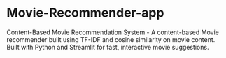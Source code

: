 # Movie-Recommender-app
Content-Based Movie Recommendation System - A content-based Movie recommender built using TF-IDF and cosine similarity on movie content. Built with Python and Streamlit for fast, interactive movie suggestions.

